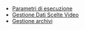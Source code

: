 - [Parametri di esecuzione](Sorgenti/OJ/PGM/P_B£GPE2)
- [Gestione Dati Scelte Video](Sorgenti/OJ/PGM/P_B£MDV0)
- [Gestione archivi](Sorgenti/OJ/PGM/P_B£RF01)
